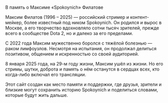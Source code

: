 В память о Максиме «Spokoynich» Филатове

Максим Филатов (1996 – 2025) — российский стример и контент-мейкер, более известный под ником Spokoynich. Он родился и вырос в Москве, а его творчество вдохновляло сотни тысяч зрителей, прежде всего в сообществе Dota 2, но и далеко за его пределами.

С 2022 года Максим мужественно боролся с тяжёлой болезнью — раком лимфоузлов. Несмотря на испытания, он продолжал делиться позитивом, общением и искренностью со своей аудиторией.

8 января 2025 года, на 29-м году жизни, Максим ушёл из жизни. Но его стримы, шутки, доброта и память о нём останутся в сердцах всех, кто когда-либо включал его трансляции.

Этот сайт создан как место памяти и поддержки, где друзья, зрители и близкие могут сохранить историю Spokoynich и поделиться словами, которые будут жить дальше.
